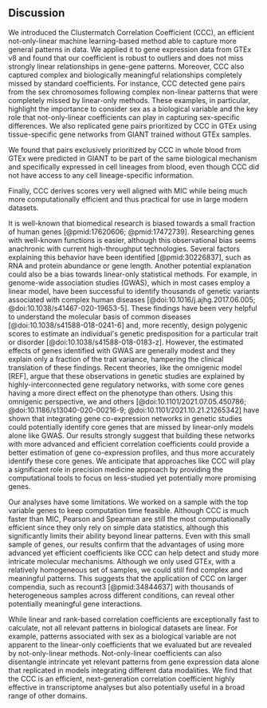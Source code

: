 ## Discussion

We introduced the Clustermatch Correlation Coefficient (CCC), an efficient not-only-linear machine learning-based method able to capture more general patterns in data.
We applied it to gene expression data from GTEx v8 and found that our coefficient is robust to outliers and does not miss strongly linear relationships in gene-gene patterns.
Moreover, CCC also captured complex and biologically meaningful relationships completely missed by standard coefficients.
For instance, CCC detected gene pairs from the sex chromosomes following complex non-linear patterns that were completely missed by linear-only methods.
These examples, in particular, highlight the importance to consider sex as a biological variable and the key role that not-only-linear coefficients can play in capturing sex-specific differences.
We also replicated gene pairs prioritized by CCC in GTEx using tissue-specific gene networks from GIANT trained without GTEx samples.
<!-- Using a computational model from GIANT to predict gene pairs with cell type-specific expression. -->
We found that pairs exclusively prioritized by CCC in whole blood from GTEx were predicted in GIANT to be part of the same biological mechanism and specifically expressed in cell lineages from blood, even though CCC did not have access to any cell lineage-specific information.
<!-- Our analyses showed that directly comparing CCC with linear-only coefficients was an useful approach to highlight the most complex and potentially promising gene pairs. -->
Finally, CCC derives scores very well aligned with MIC while being much more computationally efficient and thus practical for use in large modern datasets.


It is well-known that biomedical research is biased towards a small fraction of human genes [@pmid:17620606; @pmid:17472739].
Researching genes with well-known functions is easier, although this observational bias seems anachronic with current high-throughput technologies.
Several factors explaining this behavior have been identified [@pmid:30226837], such as RNA and protein abundance or gene length.
Another potential explanation could also be a bias towards linear-only statistical methods.
For example, in genome-wide association studies (GWAS), which in most cases employ a linear model, have been successful to identify thousands of genetic variants associated with complex human diseases [@doi:10.1016/j.ajhg.2017.06.005; @doi:10.1038/s41467-020-19653-5].
These findings have been very helpful to understand the molecular basis of common diseases [@doi:10.1038/s41588-018-0241-6] and, more recently, design polygenic scores to estimate an individual's genetic predisposition for a particular trait or disorder [@doi:10.1038/s41588-018-0183-z].
However, the estimated effects of genes identified with GWAS are generally modest and they explain only a fraction of the trait variance, hampering the clinical translation of these findings.
Recent theories, like the omnigenic model [REF], argue that these observations in genetic studies are explained by highly-interconnected gene regulatory networks, with some core genes having a more direct effect on the phenotype than others.
Using this omnigenic perspective, we and others [@doi:10.1101/2021.07.05.450786; @doi:10.1186/s13040-020-00216-9; @doi:10.1101/2021.10.21.21265342] have shown that integrating gene co-expression networks in genetic studies could potentially identify core genes that are missed by linear-only models alone like GWAS.
Our results strongly suggest that building these networks with more advanced and efficient correlation coefficients could provide a better estimation of gene co-expression profiles, and thus more accurately identify these core genes.
We anticipate that approaches like CCC will play a significant role in precision medicine approach by providing the computational tools to focus on less-studied yet potentially more promising genes.


Our analyses have some limitations.
We worked on a sample with the top variable genes to keep computation time feasible.
Although CCC is much faster than MIC, Pearson and Spearman are still the most computationally efficient since they only rely on simple data statistics, although this significantly limits their ability beyond linear patterns.
Even with this small sample of genes, our results confirm that the advantages of using more advanced yet efficient coefficients like CCC can help detect and study more intricate molecular mechanisms.
Although we only used GTEx, with a relatively homogeneous set of samples, we could still find complex and meaningful patterns.
This suggests that the application of CCC on larger compendia, such as recount3 [@pmid:34844637] with thousands of heterogeneous samples across different conditions, can reveal other potentially meaningful gene interactions.


While linear and rank-based correlation coefficients are exceptionally fast to calculate, not all relevant patterns in biological datasets are linear.
For example, patterns associated with sex as a biological variable are not apparent to the linear-only coefficients that we evaluated but are revealed by not-only-linear methods.
Not-only-linear coefficients can also disentangle intrincate yet relevant patterns from gene expression data alone that replicated in models integrating different data modalities.
We find that the CCC is an efficient, next-generation correlation coefficient highly effective in transcriptome analyses but also potentially useful in a broad range of other domains.
